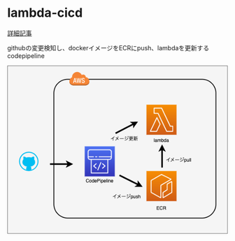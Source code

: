 # lambda-cicd
[詳細記事](https://www.medi-08-data-06.work/entry/codepipeline-github)

githubの変更検知し、dockerイメージをECRにpush、lambdaを更新するcodepipeline

![](environ.drawio.png)

